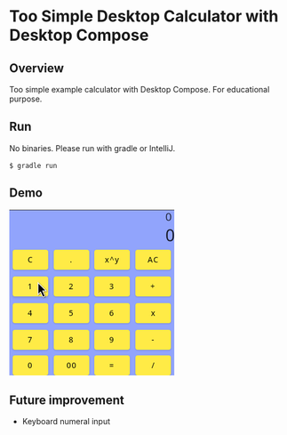 # Too Simple Desktop Calculator with Desktop Compose


## Overview

Too simple example calculator with Desktop Compose. For educational purpose.


## Run

No binaries. Please run with gradle or IntelliJ.

```shell
$ gradle run
```

## Demo
![](./images/demo_jul_15_2024.gif)


## Future improvement

- Keyboard numeral input
